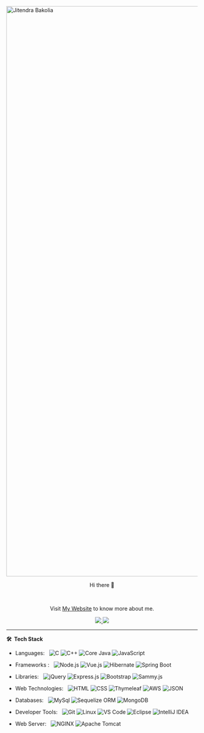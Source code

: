 <img src="https://capsule-render.vercel.app/api?type=waving&color=gradient&height=250&text=%20Jitendra%20Bakolia%20"
    alt="Jitendra Bakolia" width="1500" />
<p align="center">
    Hi there 👋
</p>
<br>
<p align="center">
    Visit <a href="https://jiten.tech">My Website</a> to know more about me.
</p>

<p align="center">
    <a href="https://www.linkedin.com/in/jitendrabakolia/">
      <img src="https://img.shields.io/badge/linkedin-%230077B5.svg?style=for-the-badge&logo=linkedin&logoColor=white">
    </a>
    <!-- <br> -->
    <a href="mailto:jitendrabakolia0@gmail.com">
      <img src="https://img.shields.io/badge/email-%23D14836.svg?style=for-the-badge&logo=gmail&logoColor=white">
    </a>
    <!-- <a href="https://t.me/nikhilpal2705">
        <img src="https://img.shields.io/badge/Telegram-2CA5E0?style=for-the-badge&logo=telegram&logoColor=white">
    </a>
    <a href="https://twitter.com/nikhilpal2705">
        <img src="https://img.shields.io/badge/Twitter-%231DA1F2.svg?style=for-the-badge&logo=Twitter&logoColor=white">
    </a>
    <br>
    <a href="https://www.hackerrank.com/nikhilpal2705">
        <img src="https://img.shields.io/badge/-Hackerrank-2EC866?style=for-the-badge&logo=HackerRank&logoColor=white">
    </a>
    <a href="https://auth.geeksforgeeks.org/user/nikhilpal2705">
        <img src="https://img.shields.io/badge/GeeksforGeeks-gray?style=for-the-badge&logo=geeksforgeeks&logoColor=35914c">
    </a>
    <a href="https://leetcode.com/nikhilpal2705/">
        <img src="https://img.shields.io/badge/LeetCode-000000?style=for-the-badge&logo=LeetCode&logoColor=#d16c06">
    </a> -->
</p>

<!-- *** -->

<!-- **⚙️ &nbsp;GitHub Analytics**

<p align="center">
        <img height="180em" src="https://github-readme-streak-stats.herokuapp.com/?user=Jitendra-Bakolia&hide_border=true&theme=dark" />
        <img height="180em" src="https://github-readme-stats.vercel.app/api/top-langs/?username=Jitendra-Bakolia&exclude_repo=KNN-Image-Classification&show_icons=true&hide_border=true&layout=compact&langs_count=8&theme=dark"/>
</p> -->

<!-- *** -->

<!-- **♨️ &nbsp;DSA Analytics** -->

<!-- <p align="center"> <a href="https://leetcode.com/nikhilpal2705"><img src="https://leetcard.jacoblin.cool/nikhilpal2705?border=0&radius=10&theme=dark&ext=activity" alt="Leetcode stats"/> </a></p>
         
<p align="center"> <a href="https://auth.geeksforgeeks.org/user/nikhilpal2705/practice/"><img src="https://geeks-for-geeks-stats-card.vercel.app/?username=nikhilpal2705" alt="GFG stats"/></a></p> -->

***

**🛠 &nbsp;Tech Stack**

- Languages: &nbsp;
  ![C](https://img.shields.io/badge/-C-333333?style=flat&logo=C)
  ![C++](https://img.shields.io/badge/-C%2B%2B-333333?style=flat&logo=c%2B%2B)
  ![Core Java](https://img.shields.io/badge/-Java-333333?style=flat&logo=openjdk)
  ![JavaScript](https://img.shields.io/badge/-JavaScript-333333?style=flat&logo=javascript)

- Frameworks : &nbsp;
  ![Node.js](https://img.shields.io/badge/-node.js-333333?style=flat&logo=node.js)
  ![Vue.js](https://img.shields.io/badge/-Vue.js-333333?style=flat&logo=vue.js)
  ![Hibernate](https://img.shields.io/badge/-Hibernate-333333?style=flat&logo=hibernate)
  ![Spring Boot](https://img.shields.io/badge/-Spring%20Boot-333333?style=flat&logo=spring)

- Libraries: &nbsp;
  ![jQuery](https://img.shields.io/badge/-jQuery-333333?style=flat&logo=jquery)
  ![Express.js](https://img.shields.io/badge/-express.js-333333?style=flat&logo=express)
  ![Bootstrap](https://img.shields.io/badge/-Bootstrap-333333?style=flat&logo=bootstrap)
  ![Sammy.js](https://img.shields.io/badge/-Sammy.js-333333?style=flat&logo=sammy.js)

- Web Technologies: &nbsp;
  ![HTML](https://img.shields.io/badge/-HTML-333333?style=flat&logo=html5)
  ![CSS](https://img.shields.io/badge/-CSS-333333?style=flat&logo=css3)
  ![Thymeleaf](https://img.shields.io/badge/-Thymeleaf-333333?style=flat&logo=thymeleaf)
  ![AWS](https://img.shields.io/badge/-AWS-333333?style=flat&logo=amazonaws)
  ![JSON](https://img.shields.io/badge/-JSON-333333?style=flat&logo=json)

- Databases:  &nbsp;
  ![MySql](https://img.shields.io/badge/-MySql-333333?style=flat&logo=mysql&logoColor=007ACC)
  ![Sequelize ORM](https://img.shields.io/badge/-Sequelize%20ORM-333333?style=flat&logo=sequelize)
  ![MongoDB](https://img.shields.io/badge/-MongoDB-333333?style=flat&logo=mongodb)

- Developer Tools: &nbsp;
  ![Git](https://img.shields.io/badge/-Git-333333?style=flat&logo=git)
  ![Linux](https://img.shields.io/badge/-Linux-333333?style=flat&logo=linux)
  ![VS Code](https://img.shields.io/badge/-VS%20Code-333333?style=flat&logo=visual-studio-code)
  ![Eclipse](https://img.shields.io/badge/-Eclipse-333333?style=flat&logo=eclipse)
  ![IntelliJ IDEA](https://img.shields.io/badge/-IntelliJ%20IDEA-333333?style=flat&logo=intellijidea)

- Web Server: &nbsp;
  ![NGINX](https://img.shields.io/badge/-NGINX-333333?style=flat&logo=nginx)
  ![Apache Tomcat](https://img.shields.io/badge/-Apache%20Tomcat-333333?style=flat&logo=apachetomcat)